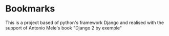 # Bookmarks
This is a project based of python's framework Django and realised with the support of Antonio Mele's book "Django 2 by exemple" 
